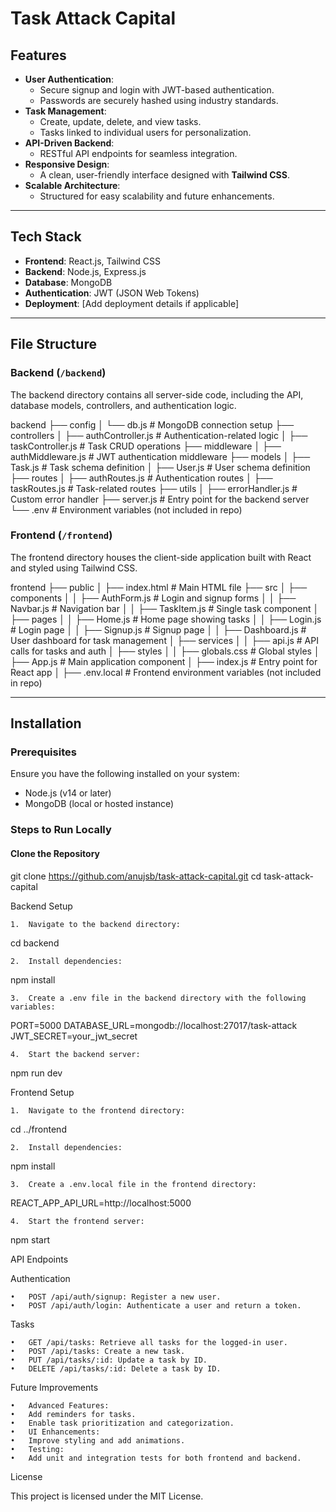 
# Task Attack Capital


## Features

- **User Authentication**:
  - Secure signup and login with JWT-based authentication.
  - Passwords are securely hashed using industry standards.
- **Task Management**:
  - Create, update, delete, and view tasks.
  - Tasks linked to individual users for personalization.
- **API-Driven Backend**:
  - RESTful API endpoints for seamless integration.
- **Responsive Design**:
  - A clean, user-friendly interface designed with **Tailwind CSS**.
- **Scalable Architecture**:
  - Structured for easy scalability and future enhancements.

---

## Tech Stack

- **Frontend**: React.js, Tailwind CSS
- **Backend**: Node.js, Express.js
- **Database**: MongoDB
- **Authentication**: JWT (JSON Web Tokens)
- **Deployment**: [Add deployment details if applicable]

---

## File Structure

### Backend (`/backend`)

The backend directory contains all server-side code, including the API, database models, controllers, and authentication logic.

backend
├── config
│   └── db.js               # MongoDB connection setup
├── controllers
│   ├── authController.js   # Authentication-related logic
│   ├── taskController.js   # Task CRUD operations
├── middleware
│   ├── authMiddleware.js   # JWT authentication middleware
├── models
│   ├── Task.js             # Task schema definition
│   ├── User.js             # User schema definition
├── routes
│   ├── authRoutes.js       # Authentication routes
│   ├── taskRoutes.js       # Task-related routes
├── utils
│   ├── errorHandler.js     # Custom error handler
├── server.js               # Entry point for the backend server
└── .env                    # Environment variables (not included in repo)

### Frontend (`/frontend`)

The frontend directory houses the client-side application built with React and styled using Tailwind CSS.

frontend
├── public
│   ├── index.html          # Main HTML file
├── src
│   ├── components
│   │   ├── AuthForm.js     # Login and signup forms
│   │   ├── Navbar.js       # Navigation bar
│   │   ├── TaskItem.js     # Single task component
│   ├── pages
│   │   ├── Home.js         # Home page showing tasks
│   │   ├── Login.js        # Login page
│   │   ├── Signup.js       # Signup page
│   │   ├── Dashboard.js    # User dashboard for task management
│   ├── services
│   │   ├── api.js          # API calls for tasks and auth
│   ├── styles
│   │   ├── globals.css     # Global styles
│   ├── App.js              # Main application component
│   ├── index.js            # Entry point for React app
│   ├── .env.local          # Frontend environment variables (not included in repo)

---

## Installation

### Prerequisites
Ensure you have the following installed on your system:
- Node.js (v14 or later)
- MongoDB (local or hosted instance)

### Steps to Run Locally

#### Clone the Repository

git clone https://github.com/anujsb/task-attack-capital.git
cd task-attack-capital

Backend Setup

	1.	Navigate to the backend directory:

cd backend


	2.	Install dependencies:

npm install


	3.	Create a .env file in the backend directory with the following variables:

PORT=5000
DATABASE_URL=mongodb://localhost:27017/task-attack
JWT_SECRET=your_jwt_secret


	4.	Start the backend server:

npm run dev



Frontend Setup

	1.	Navigate to the frontend directory:

cd ../frontend


	2.	Install dependencies:

npm install


	3.	Create a .env.local file in the frontend directory:

REACT_APP_API_URL=http://localhost:5000


	4.	Start the frontend server:

npm start

API Endpoints

Authentication

	•	POST /api/auth/signup: Register a new user.
	•	POST /api/auth/login: Authenticate a user and return a token.

Tasks

	•	GET /api/tasks: Retrieve all tasks for the logged-in user.
	•	POST /api/tasks: Create a new task.
	•	PUT /api/tasks/:id: Update a task by ID.
	•	DELETE /api/tasks/:id: Delete a task by ID.

Future Improvements

	•	Advanced Features:
	•	Add reminders for tasks.
	•	Enable task prioritization and categorization.
	•	UI Enhancements:
	•	Improve styling and add animations.
	•	Testing:
	•	Add unit and integration tests for both frontend and backend.

License

This project is licensed under the MIT License.
